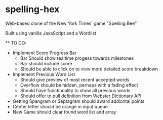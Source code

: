 # spelling-hex

Web-based clone of the New York Times' game "Spelling Bee"

Built using vanilla JavaScript and a Wordlist

\*\* TO DO:

- Implement Score Progress Bar
  - Bar Should show realtime progess towards milestones
  - Bar should include score
  - Should be able to click on to view more detailed score breakdown
- Implement Previous Word List
  - Should give preview of most recent accepted words
  - Overflow should be hidden, perhaps with a fading effect
  - Should have functinoality to show all previous words
  - Should offer to pull definition from Webster Dictionary API
- Getting Spangram or Septagram should award addiontal points
- Center letter should be orange in input queue
- New Game should clear found word list and array
